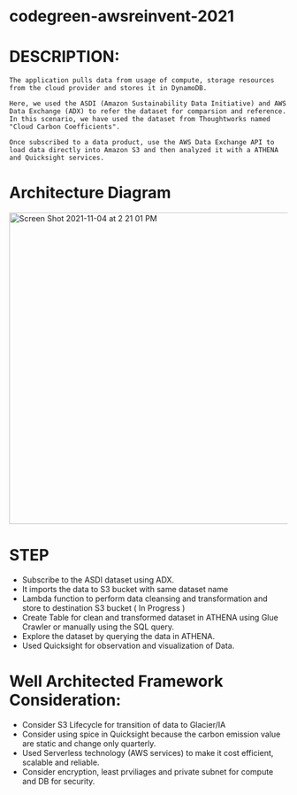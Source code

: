 # codegreen-awsreinvent-2021

# DESCRIPTION:
    The application pulls data from usage of compute, storage resources from the cloud provider and stores it in DynamoDB. 
     
    Here, we used the ASDI (Amazon Sustainability Data Initiative) and AWS Data Exchange (ADX) to refer the dataset for comparsion and reference. In this scenario, we have used the dataset from Thoughtworks named "Cloud Carbon Coefficients".

    Once subscribed to a data product, use the AWS Data Exchange API to load data directly into Amazon S3 and then analyzed it with a ATHENA and Quicksight services.

# Architecture Diagram
<img width="563" alt="Screen Shot 2021-11-04 at 2 21 01 PM" src="https://user-images.githubusercontent.com/74983509/140397342-5b9a2d2a-3694-4ad7-a731-8895a205d43f.png">

# STEP 
- Subscribe to the ASDI dataset using ADX.
- It imports the data to S3 bucket with same dataset name
- Lambda function to perform data cleansing and transformation and store to destination S3 bucket ( In Progress )
- Create Table for clean and transformed dataset in ATHENA using Glue Crawler or manually using the SQL query. 
- Explore the dataset by querying the data in ATHENA.
- Used Quicksight for observation and visualization of Data.


# Well Architected Framework Consideration:

- Consider S3 Lifecycle for transition of data to Glacier/IA
- Consider using spice in Quicksight because the carbon emission value are static and change only quarterly.
- Used Serverless technology (AWS services) to make it cost efficient, scalable and reliable.
- Consider encryption, least prviliages and private subnet for compute and DB for security.
 


